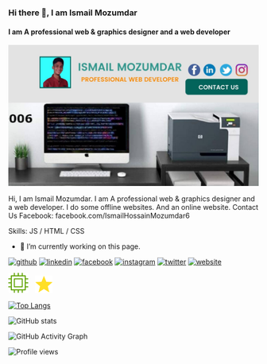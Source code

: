 ### Hi there 👋,  I am Ismail Mozumdar
#### I am A professional web & graphics designer and a web developer
![I am A professional web & graphics designer and a web developer](https://raw.githubusercontent.com/ismailmozumdar/Ismail-Mozumdar/main/2.jpg)

Hi, I am Ismail Mozumdar. I am A professional web & graphics designer and a web developer. I do some offline websites. And an online website. Contact Us Facebook: facebook.com/IsmailHossainMozumdar6

Skills:  JS / HTML / CSS

- 🔭 I’m currently working on this page. 


[<img src='https://cdn.jsdelivr.net/npm/simple-icons@3.0.1/icons/github.svg' alt='github' height='40'>](https://github.com/ismailmozumdar/)  [<img src='https://cdn.jsdelivr.net/npm/simple-icons@3.0.1/icons/linkedin.svg' alt='linkedin' height='40'>](https://www.linkedin.com/in/ismail-mozumdar-13000b224//)  [<img src='https://cdn.jsdelivr.net/npm/simple-icons@3.0.1/icons/facebook.svg' alt='facebook' height='40'>](https://www.facebook.com/IsmailHossainMozumdar6)  [<img src='https://cdn.jsdelivr.net/npm/simple-icons@3.0.1/icons/instagram.svg' alt='instagram' height='40'>](https://www.instagram.com/ismailh12955270//)  [<img src='https://cdn.jsdelivr.net/npm/simple-icons@3.0.1/icons/twitter.svg' alt='twitter' height='40'>](https://twitter.com/IsmailH12955270)  [<img src='https://cdn.jsdelivr.net/npm/simple-icons@3.0.1/icons/icloud.svg' alt='website' height='40'>](https://ismailmozumdar.github.io/developer-proutpolio/)  

<a href='https://docs.github.com/en/developers'><img src='https://raw.githubusercontent.com/acervenky/animated-github-badges/master/assets/devbadge.gif' width='40' height='40'></a> <a href='https://stars.github.com/'><img src='https://raw.githubusercontent.com/acervenky/animated-github-badges/master/assets/starbadge.gif' width='35' height='35'></a> 

[![Top Langs](https://github-readme-stats.vercel.app/api/top-langs/?username=ismailmozumdar/)](https://github.com/anuraghazra/github-readme-stats)

![GitHub stats](https://github-readme-stats.vercel.app/api?username=ismailmozumdar/&show_icons=true)  

![GitHub Activity Graph](https://activity-graph.herokuapp.com/graph?username=ismailmozumdar/)  

![Profile views](https://gpvc.arturio.dev/ismailmozumdar/)  
